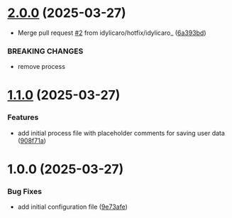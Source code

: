 # [2.0.0](https://github.com/idylicaro/changelog-test/compare/v1.1.0...v2.0.0) (2025-03-27)


* Merge pull request [#2](https://github.com/idylicaro/changelog-test/issues/2) from idylicaro/hotfix/idylicaro_ ([6a393bd](https://github.com/idylicaro/changelog-test/commit/6a393bd2f933dd2befae362edac95cb109e19b2c))


### BREAKING CHANGES

* remove process

# [1.1.0](https://github.com/idylicaro/changelog-test/compare/v1.0.0...v1.1.0) (2025-03-27)


### Features

* add initial process file with placeholder comments for saving user data ([908f71a](https://github.com/idylicaro/changelog-test/commit/908f71ac345d3a0d80add3a728d7f74b052b6f73))

# 1.0.0 (2025-03-27)


### Bug Fixes

* add initial configuration file ([9e73afe](https://github.com/idylicaro/changelog-test/commit/9e73afec1a5235372fb1a285a9840ee7f6f37e9a))
